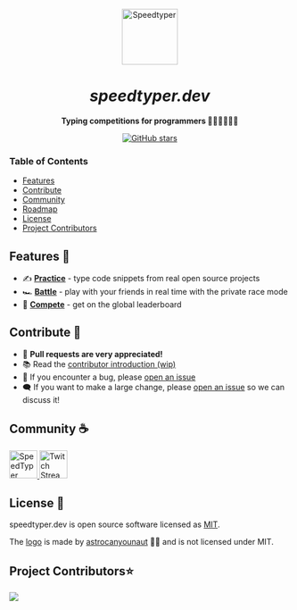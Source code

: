 
<br>
<div align="center">
  <a href="https://speedtyper.dev" target="_blank">
    <img src="https://www.speedtyper.dev/logo.png" alt="Speedtyper" height="100" width="auto"/>
  </a>
  <h1><i>speedtyper.dev</i></h1>
</div>

<p align="center">
  <b>
      Typing competitions for programmers 🧑‍💻👩‍💻👨‍💻
  </b>
</p>
<p align="center">
  <a href="https://github.com/codicocodes/speedtyper.dev" target="__blank"><img alt="GitHub stars" src="https://img.shields.io/github/stars/codicocodes/speedtyper.dev?style=social"></a>
</p>

### **Table of Contents**
- [Features](#features-🎉)
- [Contribute](#contribute-👷)
- [Community](#community-☕)
- [Roadmap](#roadmap-🛣️)
- [License](#license-📜)
- [Project Contributors](#project-contributors⭐)

## Features 🎉

- ✍️ [**Practice**](https://speedtyper.dev/play?mode=private) - type code snippets from real open source projects
- 🏎️ [**Battle**](https://speedtyper.dev/play?mode=private) - play with your friends in real time with the private race mode
- 🏅 [**Compete**](https://speedtyper.dev) - get on the global leaderboard

## Contribute 👷
- 🦄 **Pull requests are very appreciated!**
- 📚 Read the [contributor introduction (wip)](https://github.com/codicocodes/speedtyper.dev/blob/main/CONTRIBUTING.md)
- 🐛 If you encounter a bug, please [open an issue](https://github.com/codicocodes/speedtyper.dev/issues/new)
- 🗨️ If you want to make a large change, please [open an issue](https://github.com/codicocodes/speedtyper.dev/issues/new) so we can discuss it!

## Community ☕
<a href="https://discord.gg/AMbnnN5eep" target="__blank">
  <img src="https://discordapp.com/api/guilds/774781405506568202/widget.png?style=banner2" alt="SpeedTyper Discord" width="auto" height="50px"/>
</a>
<a href="https://twitch.tv/codico" target="__blank">
  <img src="https://user-images.githubusercontent.com/76068197/187993983-6133fe16-46ed-45f7-a459-fa798bda4a92.png" alt="Twitch Stream" width="auto" height="50px"/>
</a>

## License 📜

speedtyper.dev is open source software licensed as [MIT](https://github.com/codicocodes/speedtyper.dev/blob/main/LICENSE).

The [logo](https://github.com/codicocodes/speedtyper.dev/blob/main/packages/webapp/public/images/logo.png) is made by [astrocanyounaut](https://www.twitch.tv/astrocanyounaut) 🧑‍🚀 and is not licensed under MIT.


## Project Contributors⭐ 

<a href="https://github.com/codicocodes/speedtyper.dev/graphs/contributors" align="center">
  <img src="https://contrib.rocks/image?repo=codicocodes/speedtyper.dev" /> 
</a>
